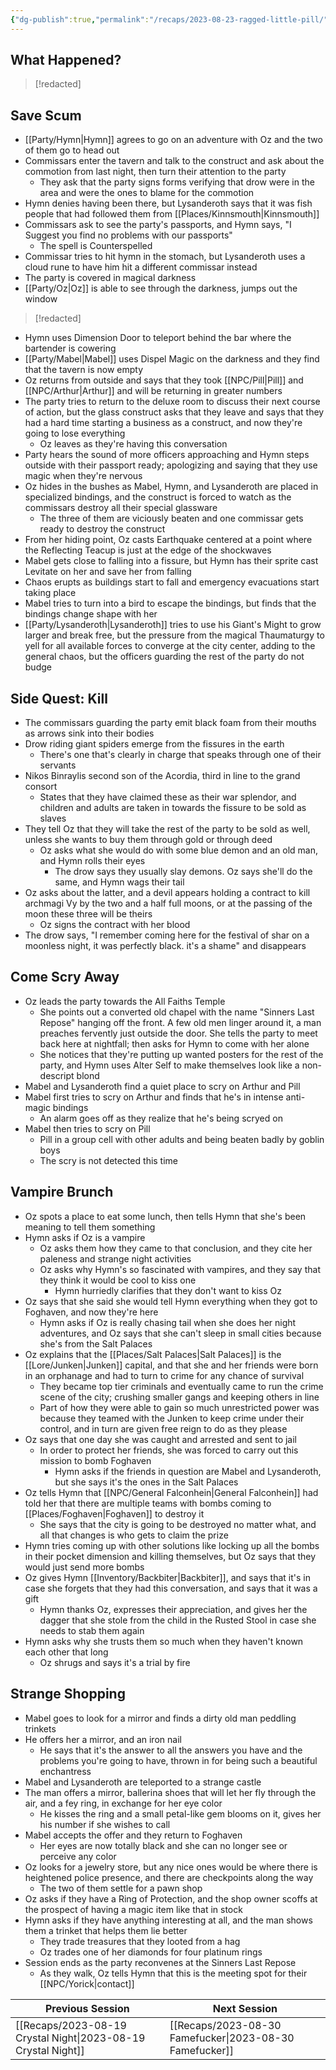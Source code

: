 ```yaml
---
{"dg-publish":true,"permalink":"/recaps/2023-08-23-ragged-little-pill/","created":"","updated":""}
---
```





## What Happened? 
 

>[!redacted]


## Save Scum
- [[Party/Hymn\|Hymn]] agrees to go on an adventure with Oz and the two of them go to head out
- Commissars enter the tavern and talk to the construct and ask about the commotion from last night, then turn their attention to the party
	- They ask that the party signs forms verifying that drow were in the area and were the ones to blame for the commotion 
- Hymn denies having been there, but Lysanderoth says that it was fish people that had followed them from [[Places/Kinnsmouth\|Kinnsmouth]] 
- Commissars ask to see the party's passports, and Hymn says, "I Suggest you find no problems with our passports"
	- The spell is Counterspelled
- Commissar tries to hit hymn in the stomach, but Lysanderoth uses a cloud rune to have him hit a different commissar instead 
- The party is covered in magical darkness 
- [[Party/Oz\|Oz]] is able to see through the darkness, jumps out the window

>[!redacted]


- Hymn uses Dimension Door to teleport behind the bar where the bartender is cowering
- [[Party/Mabel\|Mabel]] uses Dispel Magic on the darkness and they find that the tavern is now empty 
- Oz returns from outside and says that they took [[NPC/Pill\|Pill]] and [[NPC/Arthur\|Arthur]] and will be returning in greater numbers 
- The party tries to return to the deluxe room to discuss their next course of action, but the glass construct asks that they leave and says that they had a hard time starting a business as a construct, and now they're going to lose everything
	- Oz leaves as they're having this conversation
- Party hears the sound of more officers approaching and Hymn steps outside with their passport ready; apologizing and saying that they use magic when they're nervous 
- Oz hides in the bushes as Mabel, Hymn, and Lysanderoth are placed in specialized bindings, and the construct is forced to watch as the commissars destroy all their special glassware 
	- The three of them are viciously beaten and one commissar gets ready to destroy the construct 
- From her hiding point, Oz casts Earthquake centered at a point where the Reflecting Teacup is just at the edge of the shockwaves 
- Mabel gets close to falling into a fissure, but Hymn has their sprite cast Levitate on her and save her from falling 
- Chaos erupts as buildings start to fall and emergency evacuations start taking place 
- Mabel tries to turn into a bird to escape the bindings, but finds that the bindings change shape with her 
- [[Party/Lysanderoth\|Lysanderoth]] tries to use his Giant's Might to grow larger and break free, but the pressure from the magical Thaumaturgy to yell for all available forces to converge at the city center, adding to the general chaos, but the officers guarding the rest of the party do not budge 

## Side Quest: Kill
- The commissars guarding the party emit black foam from their mouths as arrows sink into their bodies 
- Drow riding giant spiders emerge from the fissures in the earth 
	- There's one that's clearly in charge that speaks through one of their servants
- Nikos Binraylis second son of the Acordia, third in line to the grand consort 
	- States that they have claimed these as their war splendor, and children and adults are taken in towards the fissure to be sold as slaves
- They tell Oz that they will take the rest of the party to be sold as well, unless she wants to buy them through gold or through deed
	- Oz asks what she would do with some blue demon and an old man, and Hymn rolls their eyes
		- The drow says they usually slay demons.  Oz says she'll do the same, and Hymn wags their tail
- Oz asks about the latter, and a devil appears holding a contract to kill archmagi Vy by the two and a half full moons, or at the passing of the moon these three will be theirs 
	- Oz signs the contract with her blood 
- The drow says, "I remember coming here for the festival of shar on a moonless night, it was perfectly black. it's a shame" and disappears 

## Come Scry Away 
- Oz leads the party towards the All Faiths Temple 
	- She points out a converted old chapel with the name "Sinners Last Repose" hanging off the front. A few old men linger around it, a man preaches fervently just outside the door. She tells the party to meet back here at nightfall; then asks for Hymn to come with her alone
	- She notices that they're putting up wanted posters for the rest of the party, and Hymn uses Alter Self to make themselves look like a non-descript blond
- Mabel and Lysanderoth find a quiet place to scry on Arthur and Pill 
- Mabel first tries to scry on Arthur and finds that he's in intense anti-magic bindings
	- An alarm goes off as they realize that he's being scryed on 
- Mabel then tries to scry on Pill 
	- Pill in a group cell with other adults and being beaten badly by goblin boys
	- The scry is not detected this time 

## Vampire Brunch 
- Oz spots a place to eat some lunch, then tells Hymn that she's been meaning to tell them something 
- Hymn asks if Oz is a vampire 
	- Oz asks them how they came to that conclusion, and they cite her paleness and strange night activities 
	- Oz asks why Hymn's so fascinated with vampires, and they say that they think it would be cool to kiss one 
		- Hymn hurriedly clarifies that they don't want to kiss Oz 
- Oz says that she said she would tell Hymn everything when they got to Foghaven, and now they're here 
	- Hymn asks if Oz is really chasing tail when she does her night adventures, and Oz says that she can't sleep in small cities because she's from the Salt Palaces
- Oz explains that the [[Places/Salt Palaces\|Salt Palaces]] is the [[Lore/Junken\|Junken]] capital, and that she and her friends were born in an orphanage and had to turn to crime for any chance of survival 
	- They became top tier criminals and eventually came to run the crime scene of the city; crushing smaller gangs and keeping others in line 
	- Part of how they were able to gain so much unrestricted power was because they teamed with the Junken to keep crime under their control, and in turn are given free reign to do as they please 
- Oz says that one day she was caught and arrested and sent to jail 
	- In order to protect her friends, she was forced to carry out this mission to bomb Foghaven 
		- Hymn asks if the friends in question are Mabel and Lysanderoth, but she says it's the ones in the Salt Palaces 
- Oz tells Hymn that [[NPC/General Falconhein\|General Falconhein]] had told her that there are multiple teams with bombs coming to [[Places/Foghaven\|Foghaven]] to destroy it 
	- She says that the city is going to be destroyed no matter what, and all that changes is who gets to claim the prize 
- Hymn tries coming up with other solutions like locking up all the bombs in their pocket dimension and killing themselves, but Oz says that they would just send more bombs 
- Oz gives Hymn [[Inventory/Backbiter\|Backbiter]], and says that it's in case she forgets that they had this conversation, and says that it was a gift 
	- Hymn thanks Oz, expresses their appreciation, and gives her the dagger that she stole from the child in the Rusted Stool in case she needs to stab them again
- Hymn asks why she trusts them so much when they haven't known each other that long 
	- Oz shrugs and says it's a trial by fire 

## Strange Shopping 
- Mabel goes to look for a mirror and finds a dirty old man peddling trinkets
- He offers her a mirror, and an iron nail
	- He says that it's the answer to all the answers you have and the problems you're going to have, thrown in for being such a beautiful enchantress
- Mabel and Lysanderoth are teleported to a strange castle 
- The man offers a mirror, ballerina shoes that will let her fly through the air,  and a fey ring, in exchange for her eye color 
	- He kisses the ring and a small petal-like gem blooms on it, gives her his number if she wishes to call 
- Mabel accepts the offer and they return to Foghaven
	- Her eyes are now totally black and she can no longer see or perceive any color 
- Oz looks for a jewelry store, but any nice ones would be where there is heightened police presence, and there are checkpoints along the way 
	- The two of them settle for a pawn shop 
- Oz asks if they have a Ring of Protection, and the shop owner scoffs at the prospect of having a magic item like that in stock 
- Hymn asks if they have anything interesting at all, and the man shows them a trinket that helps them lie better 
	- They trade treasures that they looted from a hag 
	- Oz trades one of her diamonds for four platinum rings
- Session ends as the party reconvenes at the Sinners Last Repose
	- As they walk, Oz tells Hymn that this is the meeting spot for their [[NPC/Yorick\|contact]]


|  **Previous Session**   |   **Next Session**   |
| --- | --- |
|[[Recaps/2023-08-19 Crystal Night\|2023-08-19 Crystal Night]]   | [[Recaps/2023-08-30 Famefucker\|2023-08-30 Famefucker]] |